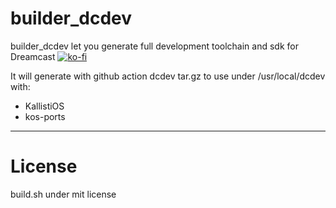 # builder_dcdev 
builder_dcdev let you generate full development toolchain and sdk for Dreamcast
[![ko-fi](https://ko-fi.com/img/githubbutton_sm.svg)](https://ko-fi.com/S6S6TSF2C)

It will generate with github action dcdev tar.gz to use under /usr/local/dcdev  with:
- KallistiOS 
- kos-ports
---
 
  License
===========================

build.sh under mit license
